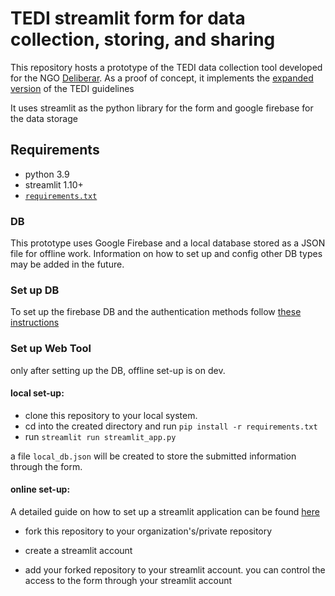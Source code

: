# TEDI streamlit form for data collection, storing, and sharing

This repository hosts a prototype of the TEDI data collection tool developed for the NGO [Deliberar](https://deliberar.org/).
As a proof of concept, it implements the [expanded version](https://github.com/harmreduction/tedi_guidelines/blob/main/README.md) of the TEDI guidelines

It uses streamlit as the python library for the form and google firebase for the data storage

## Requirements

- python 3.9
- streamlit 1.10+
- [`requirements.txt`](https://github.com/ViewsOnDrugs/deliberar_db/blob/main/requirements.txt)

### DB 
This prototype uses Google Firebase and a local database stored as a JSON file for offline work.
Information on how to set up and config other DB types may be added in the future.


### Set up DB

To set up the firebase DB and the authentication methods follow [these instructions](https://blog.streamlit.io/streamlit-firestore/#part-2-setting-up-firestore)

### Set up Web Tool

only after setting up the DB, offline set-up is on dev.

#### local set-up:

  - clone this repository to your local system. 
  - cd into the created directory and run `pip install -r requirements.txt`
  - run `streamlit run streamlit_app.py`
  
  a file `local_db.json` will be created to store the submitted information through the form.
  

#### online set-up: 

A detailed guide on how to set up a streamlit application can be found [here](https://docs.streamlit.io/streamlit-cloud/get-started/deploy-an-app)

- fork this repository to your organization's/private repository

- create a streamlit account

- add your forked repository to your streamlit account. you can control the access to the form through your streamlit account


